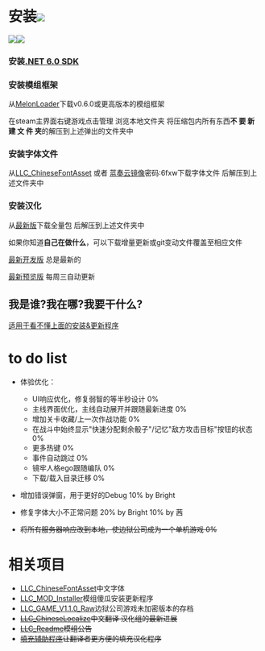 # 安装[![](https://img.shields.io/github/downloads/LocalizeLimbusCompany/LocalizeLimbusCompany/total.svg?label=下载)](../../releases)

[![](https://img.shields.io/github/release/LocalizeLimbusCompany/LocalizeLimbusCompany.svg?label=最新版)![](https://img.shields.io/github/downloads/LocalizeLimbusCompany/LocalizeLimbusCompany/latest/total.svg?label=下载)](../../releases/latest)

### 安装[.NET 6.0 SDK](https://dotnet.microsoft.com/zh-cn/download/dotnet/thank-you/sdk-6.0.406-windows-x64-installer)
### 安装模组框架
   从[MelonLoader](https://github.com/LavaGang/MelonLoader)下载v0.6.0或更高版本的模组框架
   
   在steam主界面右键游戏点击管理 浏览本地文件夹 将压缩包内所有东西**不 要 新 建 文 件 夹**的解压到上述弹出的文件夹中
### 安装字体文件

   从[LLC_ChineseFontAsset](../../../LLC_ChineseFontAsset) 或者 [蓝奏云镜像](https://wwlf.lanzoue.com/ioxNe0rocb0f)密码:6fxw下载字体文件 后解压到上述文件夹中
### 安装汉化

   从[最新版](../../releases)下载全量包 后解压到上述文件夹中

   如果你知道**自己在做什么**，可以下载增量更新或git变动文件覆盖至相应文件
    
   [最新开发版](../../actions/workflows/dev.yml) 总是最新的
	
   [最新预览版](../../actions/workflows/beta.yml) 每周三自动更新
## 我是谁?我在哪?我要干什么?

   [适用于看不懂上面的安装&更新程序](../../../LLC_MOD_Installer/releases)


# to do list
- 体验优化：
    - UI响应优化，修复弱智的等半秒设计 0%
    - 主线界面优化，主线自动展开并跟随最新进度 0%
    - 增加关卡收藏/上一次作战功能 0%
    - 在战斗中始终显示"快速分配剩余骰子"/记忆"敌方攻击目标"按钮的状态 0%
    - 更多热键 0%
    - 事件自动跳过 0%
    - 镜牢人格ego跟随编队 0%
    - 下载/载入目录迁移 0%

- 增加错误弹窗，用于更好的Debug 10% by Bright
- 修复字体大小不正常问题 20% by Bright 10% by 茜

- ~~将所有服务器响应改到本地，使边狱公司成为一个单机游戏 0%~~

# 相关项目
- [LLC_ChineseFontAsset](../../../LLC_ChineseFontAsset)中文字体
- [LLC_MOD_Installer](../../../LLC_MOD_Installer)模组傻瓜安装更新程序
- [LLC_GAME_V1.1.0_Raw](../../../LLC_GAME_V1.1.0_Raw)边狱公司游戏未加密版本的存档
- ~~[LLC_ChineseLocalize](../../../LLC_ChineseLocalize)中文翻译 汉化组的最新进展~~
- ~~[LLC_Readme](../../../LLC_Readme)模组公告~~
- ~~[填充辅助程序](https://github.com/kkr223/limbusTranslator)让翻译者更方便的填充汉化程序~~